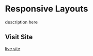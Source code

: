 
# Responsive Layouts

description here

## Visit Site

[live site](https://peprojects.dev/alpha-1/Jhunt/responsive-layouts)